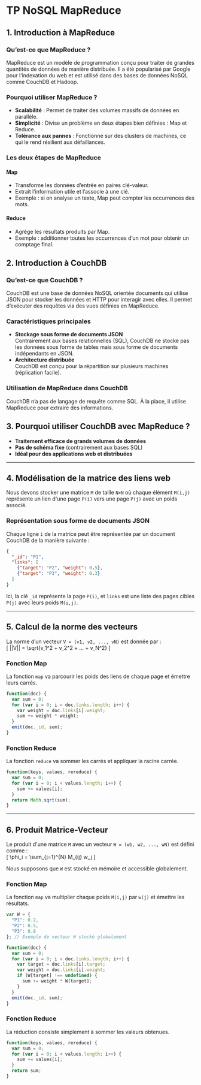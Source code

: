 # TP NoSQL MapReduce

## 1. Introduction à MapReduce

### Qu’est-ce que MapReduce ?
MapReduce est un modèle de programmation conçu pour traiter de grandes quantités de données de manière distribuée. Il a été popularisé par Google pour l’indexation du web et est utilisé dans des bases de données NoSQL comme CouchDB et Hadoop.

### Pourquoi utiliser MapReduce ?
- **Scalabilité** : Permet de traiter des volumes massifs de données en parallèle.
- **Simplicité** : Divise un problème en deux étapes bien définies : Map et Reduce.
- **Tolérance aux pannes** : Fonctionne sur des clusters de machines, ce qui le rend résilient aux défaillances.

### Les deux étapes de MapReduce
#### Map
- Transforme les données d’entrée en paires clé-valeur.
- Extrait l’information utile et l’associe à une clé.
- Exemple : si on analyse un texte, Map peut compter les occurrences des mots.

#### Reduce
- Agrège les résultats produits par Map.
- Exemple : additionner toutes les occurrences d’un mot pour obtenir un comptage final.

## 2. Introduction à CouchDB

### Qu’est-ce que CouchDB ?
CouchDB est une base de données NoSQL orientée documents qui utilise JSON pour stocker les données et HTTP pour interagir avec elles. Il permet d’exécuter des requêtes via des vues définies en MapReduce.

### Caractéristiques principales
- **Stockage sous forme de documents JSON**  
  Contrairement aux bases relationnelles (SQL), CouchDB ne stocke pas les données sous forme de tables mais sous forme de documents indépendants en JSON.
- **Architecture distribuée**  
  CouchDB est conçu pour la répartition sur plusieurs machines (réplication facile).

### Utilisation de MapReduce dans CouchDB
CouchDB n’a pas de langage de requête comme SQL. À la place, il utilise MapReduce pour extraire des informations.

## 3. Pourquoi utiliser CouchDB avec MapReduce ?
- **Traitement efficace de grands volumes de données**
- **Pas de schéma fixe** (contrairement aux bases SQL)
- **Idéal pour des applications web et distribuées**

---

## 4. Modélisation de la matrice des liens web
Nous devons stocker une matrice `M` de taille `N×N` où chaque élément `M(i,j)` représente un lien d'une page `P(i)` vers une page `P(j)` avec un poids associé.  

### **Représentation sous forme de documents JSON**
Chaque ligne `i` de la matrice peut être représentée par un document CouchDB de la manière suivante :

```json
{
  "_id": "P1",
  "links": [
    {"target": "P2", "weight": 0.5},
    {"target": "P3", "weight": 0.3}
  ]
}
```

Ici, la clé `_id` représente la page `P(i)`, et `links` est une liste des pages cibles `P(j)` avec leurs poids `M(i,j)`.

---

## 5. Calcul de la norme des vecteurs
La norme d’un vecteur `V = (v1, v2, ..., vN)` est donnée par :  
\[ ||V|| = \sqrt{v_1^2 + v_2^2 + … + v_N^2} \]

### **Fonction Map**
La fonction `map` va parcourir les poids des liens de chaque page et émettre leurs carrés.

```javascript
function(doc) {
  var sum = 0;
  for (var i = 0; i < doc.links.length; i++) {
    var weight = doc.links[i].weight;
    sum += weight * weight;
  }
  emit(doc._id, sum);
}
```

### **Fonction Reduce**
La fonction `reduce` va sommer les carrés et appliquer la racine carrée.

```javascript
function(keys, values, rereduce) {
  var sum = 0;
  for (var i = 0; i < values.length; i++) {
    sum += values[i];
  }
  return Math.sqrt(sum);
}
```

---

## 6. Produit Matrice-Vecteur
Le produit d'une matrice `M` avec un vecteur `W = (w1, w2, ..., wN)` est défini comme :  
\[ \phi_i = \sum_{j=1}^{N} M_{ij} w_j \]

Nous supposons que `W` est stocké en mémoire et accessible globalement.

### **Fonction Map**
La fonction `map` va multiplier chaque poids `M(i,j)` par `w(j)` et émettre les résultats.

```javascript
var W = {
  "P1": 0.2,
  "P2": 0.5,
  "P3": 0.8
}; // Exemple de vecteur W stocké globalement

function(doc) {
  var sum = 0;
  for (var i = 0; i < doc.links.length; i++) {
    var target = doc.links[i].target;
    var weight = doc.links[i].weight;
    if (W[target] !== undefined) {
      sum += weight * W[target];
    }
  }
  emit(doc._id, sum);
}
```

### **Fonction Reduce**
La réduction consiste simplement à sommer les valeurs obtenues.

```javascript
function(keys, values, rereduce) {
  var sum = 0;
  for (var i = 0; i < values.length; i++) {
    sum += values[i];
  }
  return sum;
}
